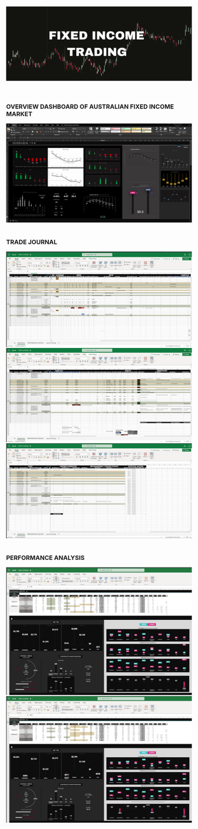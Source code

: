 ![](Screenshots/FI_TRADING.jpg)
<br/>
<br/>
<br/>

### OVERVIEW DASHBOARD OF AUSTRALIAN FIXED INCOME MARKET<br/>
![](Screenshots/DB.JPG)
<br/><br/>
### TRADE JOURNAL<br/>
![](Screenshots/TJ.JPG)
![](Screenshots/TJ2.JPG)
![](Screenshots/TJ3.JPG)
<br/><br/>

### PERFORMANCE ANALYSIS<br/>
![](Screenshots/PERFORM1.JPG)
![](Screenshots/PERFORM2.JPG)
